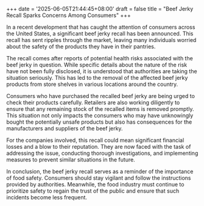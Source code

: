 +++
date = '2025-06-05T21:44:45+08:00'
draft = false
title = "Beef Jerky Recall Sparks Concerns Among Consumers"
+++

In a recent development that has caught the attention of consumers across the United States, a significant beef jerky recall has been announced. This recall has sent ripples through the market, leaving many individuals worried about the safety of the products they have in their pantries.

The recall comes after reports of potential health risks associated with the beef jerky in question. While specific details about the nature of the risk have not been fully disclosed, it is understood that authorities are taking the situation seriously. This has led to the removal of the affected beef jerky products from store shelves in various locations around the country.

Consumers who have purchased the recalled beef jerky are being urged to check their products carefully. Retailers are also working diligently to ensure that any remaining stock of the recalled items is removed promptly. This situation not only impacts the consumers who may have unknowingly bought the potentially unsafe products but also has consequences for the manufacturers and suppliers of the beef jerky.

For the companies involved, this recall could mean significant financial losses and a blow to their reputation. They are now faced with the task of addressing the issue, conducting thorough investigations, and implementing measures to prevent similar situations in the future.

In conclusion, the beef jerky recall serves as a reminder of the importance of food safety. Consumers should stay vigilant and follow the instructions provided by authorities. Meanwhile, the food industry must continue to prioritize safety to regain the trust of the public and ensure that such incidents become less frequent.